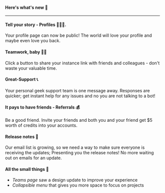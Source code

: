 #### Here's what's new 🔔
-------------------------------------------------------------------
#### Tell your story - Profiles 👩🏻‍💼. 
Your profile page can now be public! The world will love your profile and maybe even love you back.

#### Teamwork, baby 🙌🏻
Click a button to share your instance link with friends and colleagues - don't waste your valuable time.

#### Great-Support 📞
Your personal geek support team is one message away. Responses are quicker; get instant help for any issues and no you are not talking to a bot!

#### It pays to have friends - Referrals 💰
Be a good friend. Invite your friends and both you and your friend get $5 worth of credits into your accounts.

#### Release notes 📣
Our email list is growing, so we need a way to make sure everyone is receiving the updates; Presenting you the release notes! No more waiting out on emails for an update.

#### All the small things 🧮 
- *Teams page* saw a design update to improve your experience
- *Collapsible menu* that gives you more space to focus on projects

